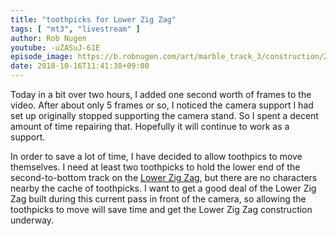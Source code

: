 ```yaml
---
title: "toothpicks for Lower Zig Zag"
tags: [ "mt3", "livestream" ]
author: Rob Nugen
youtube: -uZASuJ-61E
episode_image: https://b.robnugen.com/art/marble_track_3/construction/2018/2018_oct_15_toothpics_for_lower_zig_zag.jpg
date: 2018-10-16T11:41:38+09:00
---
```


Today in a bit over two hours, I added one second worth of frames to
the video.  After about only 5 frames or so, I noticed the camera
support I had set up originally stopped supporting the camera
stand. So I spent a decent amount of time repairing that.  Hopefully
it will continue to work as a support.

In order to save a lot of time, I have decided to allow toothpics to
move themselves.  I need at least two toothpicks to hold the lower end
of the second-to-bottom track on the [Lower Zig Zag](/parts/lower_zig_zag/), but
there are no characters nearby the cache of toothpicks.  I want to get
a good deal of the Lower Zig Zag built during this current pass in
front of the camera, so allowing the toothpicks to move will save time
and get the Lower Zig Zag construction underway.

